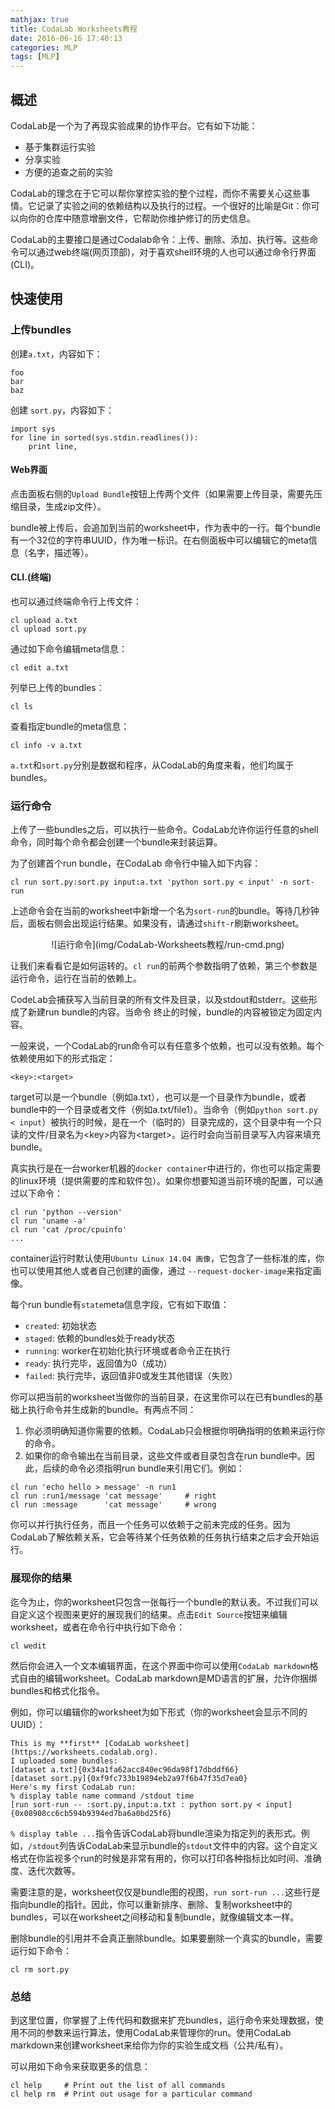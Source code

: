 ```yaml
---
mathjax: true
title: CodaLab Worksheets教程
date: 2016-06-16 17:40:13
categories: MLP
tags: [MLP]
---
```



## 概述

CodaLab是一个为了再现实验成果的协作平台。它有如下功能：

*    基于集群运行实验
*    分享实验
*    方便的追查之前的实验

CodaLab的理念在于它可以帮你掌控实验的整个过程，而你不需要关心这些事情。它记录了实验之间的依赖结构以及执行的过程。一个很好的比喻是Git：你可以向你的仓库中随意增删文件，它帮助你维护修订的历史信息。

CodaLab的主要接口是通过Codalab命令：上传、删除、添加、执行等。这些命令可以通过web终端(网页顶部)，对于喜欢shell环境的人也可以通过命令行界面(CLI)。

## 快速使用

### 上传bundles

创建`a.txt`，内容如下：

```
foo
bar 
baz
```

创建 `sort.py`，内容如下：

```
import sys
for line in sorted(sys.stdin.readlines()):
	print line,
```

#### Web界面

点击面板右侧的`Upload Bundle`按钮上传两个文件（如果需要上传目录，需要先压缩目录，生成zip文件）。

bundle被上传后，会追加到当前的worksheet中，作为表中的一行。每个bundle有一个32位的字符串UUID，作为唯一标识。在右侧面板中可以编辑它的meta信息（名字，描述等）。

#### CLI.(终端)

也可以通过终端命令行上传文件：

```
cl upload a.txt 
cl upload sort.py
```

通过如下命令编辑meta信息：

```
cl edit a.txt
```

列举已上传的bundles：

```
cl ls
```

查看指定bundle的meta信息：

```
cl info -v a.txt
```

`a.txt`和`sort.py`分别是数据和程序，从CodaLab的角度来看，他们均属于bundles。

### 运行命令

上传了一些bundles之后，可以执行一些命令。CodaLab允许你运行任意的shell命令，同时每个命令都会创建一个bundle来封装运算。

为了创建首个run bundle，在CodaLab 命令行中输入如下内容：

```
cl run sort.py:sort.py input:a.txt 'python sort.py < input' -n sort-run
```

上述命令会在当前的worksheet中新增一个名为`sort-run`的bundle。等待几秒钟后，面板右侧会出现运行结果。如果没有，请通过`shift-r`刷新worksheet。

<center>![运行命令](img/CodaLab-Worksheets教程/run-cmd.png)</center>

让我们来看看它是如何运转的。`cl run`的前两个参数指明了依赖，第三个参数是运行命令，运行在当前的依赖上。

CodeLab会捕获写入当前目录的所有文件及目录，以及stdout和stderr。这些形成了新建run bundle的内容。当命令 终止的时候，bundle的内容被锁定为固定内容。

一般来说，一个CodaLab的run命令可以有任意多个依赖，也可以没有依赖。每个依赖使用如下的形式指定：

```
<key>:<target>
```

target可以是一个bundle（例如a.txt），也可以是一个目录作为bundle，或者bundle中的一个目录或者文件（例如a.txt/file1）。当命令（例如`python sort.py < input`）被执行的时候，是在一个（临时的）目录完成的，这个目录中有一个只读的文件/目录名为\<key\>内容为\<target\>。运行时会向当前目录写入内容来填充bundle。

真实执行是在一台worker机器的`docker container`中进行的，你也可以指定需要的linux环境（提供需要的库和软件包）。如果你想要知道当前环境的配置，可以通过以下命令：

```
cl run 'python --version'
cl run 'uname -a'
cl run 'cat /proc/cpuinfo'
...
```

container运行时默认使用`Ubuntu Linux 14.04 画像`，它包含了一些标准的库，你也可以使用其他人或者自己创建的画像，通过 `--request-docker-image`来指定画像。

每个run bundle有`state`meta信息字段，它有如下取值：

*    `created`: 初始状态
*    `staged`: 依赖的bundles处于ready状态
*    `running`: worker在初始化执行环境或者命令正在执行
*    `ready`: 执行完毕，返回值为0（成功）
*    `failed`: 执行完毕，返回值非0或发生其他错误（失败）

你可以把当前的worksheet当做你的当前目录，在这里你可以在已有bundles的基础上执行命令并生成新的bundle。有两点不同：

1.    你必须明确知道你需要的依赖。CodaLab只会根据你明确指明的依赖来运行你的命令。
2.    如果你的命令输出在当前目录，这些文件或者目录包含在run bundle中。因此，后续的命令必须指明run bundle来引用它们。例如：

```
cl run 'echo hello > message' -n run1
cl run :run1/message 'cat message'     # right
cl run :message      'cat message'     # wrong
```

你可以并行执行任务，而且一个任务可以依赖于之前未完成的任务。因为CodaLab了解依赖关系，它会等待某个任务依赖的任务执行结束之后才会开始运行。

### 展现你的结果

迄今为止，你的worksheet只包含一张每行一个bundle的默认表。不过我们可以自定义这个视图来更好的展现我们的结果。点击`Edit Source`按钮来编辑worksheet，或者在命令行中执行如下命令：

```
cl wedit
```

然后你会进入一个文本编辑界面，在这个界面中你可以使用`CodaLab markdown`格式自由的编辑worksheet。CodaLab markdown是MD语言的扩展，允许你捆绑bundles和格式化指令。

例如，你可以编辑你的worksheet为如下形式（你的worksheet会显示不同的UUID）：

```
This is my **first** [CodaLab worksheet](https://worksheets.codalab.org).
I uploaded some bundles:
[dataset a.txt]{0x34a1fa62acc840ec96da98f17dbddf66}
[dataset sort.py]{0xf9fc733b19894eb2a97f6b47f35d7ea0}
Here's my first CodaLab run:
% display table name command /stdout time
[run sort-run -- :sort.py,input:a.txt : python sort.py < input]{0x08908cc6cb594b9394ed7ba6a0bd25f6}
```

`% display table ...`指令告诉CodaLab将bundle渲染为指定列的表形式。例如，`/stdout`列告诉CodaLab来显示bundle的`stdout`文件中的内容。这个自定义格式在你监视多个run的时候是非常有用的，你可以打印各种指标比如时间、准确度、迭代次数等。

需要注意的是，worksheet仅仅是bundle图的视图，`run sort-run ...`这些行是指向bundle的指针。因此，你可以重新排序、删除、复制worksheet中的bundles，可以在worksheet之间移动和复制bundle，就像编辑文本一样。

删除bundle的引用并不会真正删除bundle。如果要删除一个真实的bundle，需要运行如下命令：

```
cl rm sort.py
```

### 总结

到这里位置，你掌握了上传代码和数据来扩充bundles，运行命令来处理数据，使用不同的参数来运行算法，使用CodaLab来管理你的run。使用CodaLab markdown来创建worksheet来给你为你的实验生成文档（公共/私有）。

可以用如下命令来获取更多的信息：

```
cl help     # Print out the list of all commands
cl help rm  # Print out usage for a particular command
```